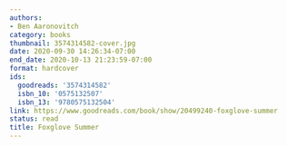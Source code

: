 ```yaml
---
authors:
- Ben Aaronovitch
category: books
thumbnail: 3574314582-cover.jpg
date: 2020-09-30 14:26:34-07:00
end_date: 2020-10-13 21:23:59-07:00
format: hardcover
ids:
  goodreads: '3574314582'
  isbn_10: '0575132507'
  isbn_13: '9780575132504'
link: https://www.goodreads.com/book/show/20499240-foxglove-summer
status: read
title: Foxglove Summer
---
```

